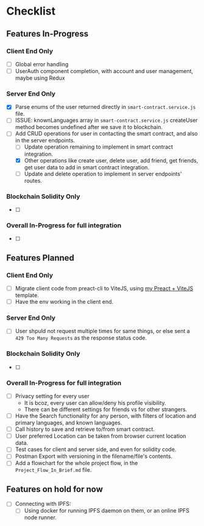 # Checklist

## Features In-Progress

### Client End Only

- [ ] Global error handling
- [ ] UserAuth component completion, with account and user management, maybe using Redux

### Server End Only

- [x] Parse enums of the user returned directly in `smart-contract.service.js` file.
- [ ] ISSUE: knownLanguages array in `smart-contract.service.js` createUser method becomes undefined after we save it to blockchain.
- [ ] Add CRUD operations for user in contacting the smart contract, and also in the server endpoints.
  - [ ] Update operation remaining to implement in smart contract integration.
  - [x] Other operations like create user, delete user, add friend, get friends, get user data to add in smart contract integration.
  - [ ] Update and delete operation to implement in server endpoints' routes.

### Blockchain Solidity Only

- [ ] 

### Overall In-Progress for full integration

- [ ] 

## Features Planned

### Client End Only

- [ ] Migrate client code from preact-cli to ViteJS, using [my Preact + ViteJS](https://github.com/gouravkhator/previte) template.
- [ ] Have the env working in the client end.

### Server End Only

- [ ] User shpuld not request multiple times for same things, or else sent a `429 Too Many Requests` as the response status code.

### Blockchain Solidity Only

- [ ] 

### Overall In-Progress for full integration

- [ ] Privacy setting for every user
  - It is bcoz, every user can allow/deny his profile visibility.
  - There can be different settings for friends vs for other strangers.
- [ ] Have the Search functionality for any person, with filters of location and primary languages, and known languages.
- [ ] Call history to save and retrieve to/from smart contract.
- [ ] User preferred Location can be taken from browser current location data.
- [ ] Test cases for client and server side, and even for solidity code.
- [ ] Postman Export with versioning in the filename/file's contents.
- [ ] Add a flowchart for the whole project flow, in the `Project_Flow_In_Brief.md` file.

## Features on hold for now

- [ ] Connecting with IPFS:
  - [ ] Using docker for running IPFS daemon on them, or an online IPFS node runner.
